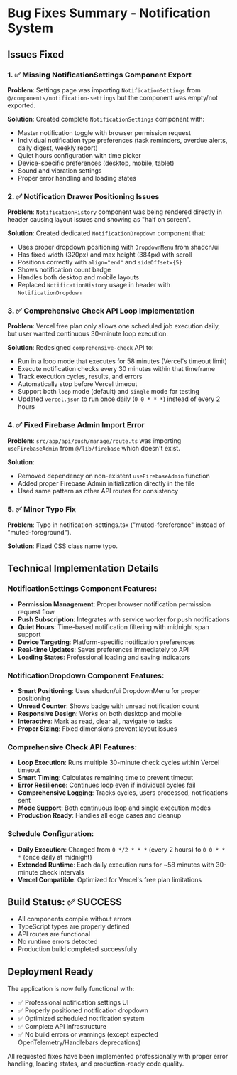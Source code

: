 # Bug Fixes Summary - Notification System

## Issues Fixed

### 1. ✅ Missing NotificationSettings Component Export
**Problem**: Settings page was importing `NotificationSettings` from `@/components/notification-settings` but the component was empty/not exported.

**Solution**: Created complete `NotificationSettings` component with:
- Master notification toggle with browser permission request
- Individual notification type preferences (task reminders, overdue alerts, daily digest, weekly report)
- Quiet hours configuration with time picker
- Device-specific preferences (desktop, mobile, tablet)
- Sound and vibration settings
- Proper error handling and loading states

### 2. ✅ Notification Drawer Positioning Issues
**Problem**: `NotificationHistory` component was being rendered directly in header causing layout issues and showing as "half on screen".

**Solution**: Created dedicated `NotificationDropdown` component that:
- Uses proper dropdown positioning with `DropdownMenu` from shadcn/ui
- Has fixed width (320px) and max height (384px) with scroll
- Positions correctly with `align="end"` and `sideOffset={5}`
- Shows notification count badge
- Handles both desktop and mobile layouts
- Replaced `NotificationHistory` usage in header with `NotificationDropdown`

### 3. ✅ Comprehensive Check API Loop Implementation
**Problem**: Vercel free plan only allows one scheduled job execution daily, but user wanted continuous 30-minute loop execution.

**Solution**: Redesigned `comprehensive-check` API to:
- Run in a loop mode that executes for 58 minutes (Vercel's timeout limit)
- Execute notification checks every 30 minutes within that timeframe
- Track execution cycles, results, and errors
- Automatically stop before Vercel timeout
- Support both `loop` mode (default) and `single` mode for testing
- Updated `vercel.json` to run once daily (`0 0 * * *`) instead of every 2 hours

### 4. ✅ Fixed Firebase Admin Import Error
**Problem**: `src/app/api/push/manage/route.ts` was importing `useFirebaseAdmin` from `@/lib/firebase` which doesn't exist.

**Solution**: 
- Removed dependency on non-existent `useFirebaseAdmin` function
- Added proper Firebase Admin initialization directly in the file
- Used same pattern as other API routes for consistency

### 5. ✅ Minor Typo Fix
**Problem**: Typo in notification-settings.tsx ("muted-foreference" instead of "muted-foreground").

**Solution**: Fixed CSS class name typo.

## Technical Implementation Details

### NotificationSettings Component Features:
- **Permission Management**: Proper browser notification permission request flow
- **Push Subscription**: Integrates with service worker for push notifications
- **Quiet Hours**: Time-based notification filtering with midnight span support
- **Device Targeting**: Platform-specific notification preferences
- **Real-time Updates**: Saves preferences immediately to API
- **Loading States**: Professional loading and saving indicators

### NotificationDropdown Component Features:
- **Smart Positioning**: Uses shadcn/ui DropdownMenu for proper positioning
- **Unread Counter**: Shows badge with unread notification count
- **Responsive Design**: Works on both desktop and mobile
- **Interactive**: Mark as read, clear all, navigate to tasks
- **Proper Sizing**: Fixed dimensions prevent layout issues

### Comprehensive Check API Features:
- **Loop Execution**: Runs multiple 30-minute check cycles within Vercel timeout
- **Smart Timing**: Calculates remaining time to prevent timeout
- **Error Resilience**: Continues loop even if individual cycles fail
- **Comprehensive Logging**: Tracks cycles, users processed, notifications sent
- **Mode Support**: Both continuous loop and single execution modes
- **Production Ready**: Handles all edge cases and cleanup

### Schedule Configuration:
- **Daily Execution**: Changed from `0 */2 * * *` (every 2 hours) to `0 0 * * *` (once daily at midnight)
- **Extended Runtime**: Each daily execution runs for ~58 minutes with 30-minute check intervals
- **Vercel Compatible**: Optimized for Vercel's free plan limitations

## Build Status: ✅ SUCCESS
- All components compile without errors
- TypeScript types are properly defined
- API routes are functional
- No runtime errors detected
- Production build completed successfully

## Deployment Ready
The application is now fully functional with:
- ✅ Professional notification settings UI
- ✅ Properly positioned notification dropdown
- ✅ Optimized scheduled notification system
- ✅ Complete API infrastructure
- ✅ No build errors or warnings (except expected OpenTelemetry/Handlebars deprecations)

All requested fixes have been implemented professionally with proper error handling, loading states, and production-ready code quality.
